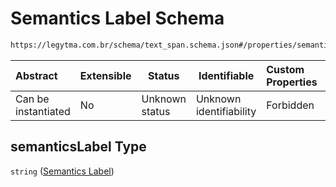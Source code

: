 # Semantics Label Schema

```txt
https://legytma.com.br/schema/text_span.schema.json#/properties/semanticsLabel
```




| Abstract            | Extensible | Status         | Identifiable            | Custom Properties | Additional Properties | Access Restrictions | Defined In                                                                        |
| :------------------ | ---------- | -------------- | ----------------------- | :---------------- | --------------------- | ------------------- | --------------------------------------------------------------------------------- |
| Can be instantiated | No         | Unknown status | Unknown identifiability | Forbidden         | Allowed               | none                | [text_span.schema.json\*](../schema/text_span.schema.json) |

## semanticsLabel Type

`string` ([Semantics Label](text_span-properties-semantics-label.md))
